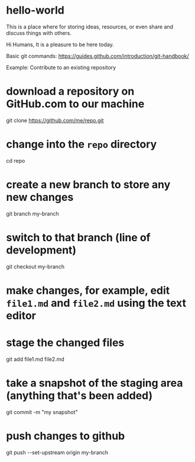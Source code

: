 # hello-world
This is a place where for storing ideas, resources, or even share and discuss things with others.

Hi Humans,
It is a pleasure to be here today.

Basic git commands:
https://guides.github.com/introduction/git-handbook/

Example: Contribute to an existing repository

# download a repository on GitHub.com to our machine
git clone https://github.com/me/repo.git

# change into the `repo` directory
cd repo

# create a new branch to store any new changes
git branch my-branch

# switch to that branch (line of development)
git checkout my-branch

# make changes, for example, edit `file1.md` and `file2.md` using the text editor

# stage the changed files
git add file1.md file2.md

# take a snapshot of the staging area (anything that's been added)
git commit -m "my snapshot"

# push changes to github
git push --set-upstream origin my-branch
